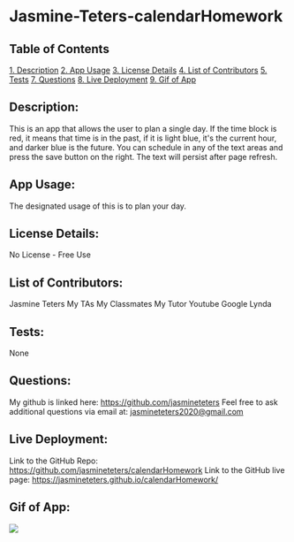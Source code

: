 # Jasmine-Teters-calendarHomework

## Table of Contents

[1. Description](#Description)
[2. App Usage](#App-Usage)
[3. License Details](#License-Details)
[4. List of Contributors](#List-of-Contributors)
[5. Tests](#Tests)
[7. Questions](#Questions)
[8. Live Deployment](#Live-Deployment)
[9. Gif of App](#Gif-of-App)

## Description:

This is an app that allows the user to plan a single day. If the time block is red, it means that time is in the past, if it is light blue, it's the current hour, and darker blue is the future. You can schedule in any of the text areas and press the save button on the right. The text will persist after page refresh.

## App Usage:

The designated usage of this is to plan your day.

## License Details:

No License - Free Use

## List of Contributors:

Jasmine Teters
My TAs
My Classmates
My Tutor
Youtube
Google
Lynda

## Tests:

None

## Questions:

My github is linked here: https://github.com/jasmineteters
Feel free to ask additional questions via email at:
jasmineteters2020@gmail.com

## Live Deployment:

Link to the GitHub Repo: https://github.com/jasmineteters/calendarHomework
Link to the GitHub live page: https://jasmineteters.github.io/calendarHomework/

## Gif of App:

![](/assets/dayPlanner.gif)
